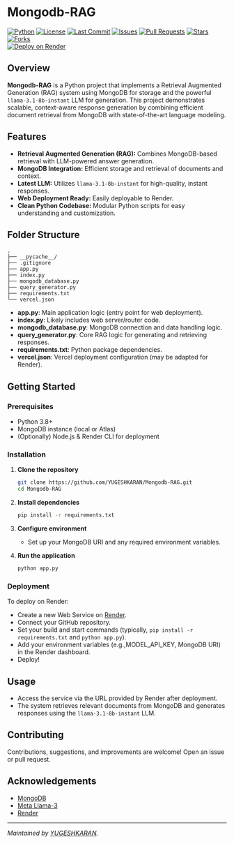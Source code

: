 # Mongodb-RAG

[![Python](https://img.shields.io/badge/python-3.8%2B-blue.svg)](https://www.python.org/downloads/)
[![License](https://img.shields.io/github/license/YUGESHKARAN/Mongodb-RAG)](https://github.com/YUGESHKARAN/Mongodb-RAG/blob/main/LICENSE)
[![Last Commit](https://img.shields.io/github/last-commit/YUGESHKARAN/Mongodb-RAG)](https://github.com/YUGESHKARAN/Mongodb-RAG/commits/main)
[![Issues](https://img.shields.io/github/issues/YUGESHKARAN/Mongodb-RAG)](https://github.com/YUGESHKARAN/Mongodb-RAG/issues)
[![Pull Requests](https://img.shields.io/github/issues-pr/YUGESHKARAN/Mongodb-RAG)](https://github.com/YUGESHKARAN/Mongodb-RAG/pulls)
[![Stars](https://img.shields.io/github/stars/YUGESHKARAN/Mongodb-RAG?style=social)](https://github.com/YUGESHKARAN/Mongodb-RAG/stargazers)
[![Forks](https://img.shields.io/github/forks/YUGESHKARAN/Mongodb-RAG?style=social)](https://github.com/YUGESHKARAN/Mongodb-RAG/network/members)
<br>
[![Deploy on Render](https://render.com/images/deploy-to-render-button.svg)](https://render.com/)


## Overview

**Mongodb-RAG** is a Python project that implements a Retrieval Augmented Generation (RAG) system using MongoDB for storage and the powerful `llama-3.1-8b-instant` LLM for generation. This project demonstrates scalable, context-aware response generation by combining efficient document retrieval from MongoDB with state-of-the-art language modeling.

## Features

- **Retrieval Augmented Generation (RAG):** Combines MongoDB-based retrieval with LLM-powered answer generation.
- **MongoDB Integration:** Efficient storage and retrieval of documents and context.
- **Latest LLM:** Utilizes `llama-3.1-8b-instant` for high-quality, instant responses.
- **Web Deployment Ready:** Easily deployable to Render.
- **Clean Python Codebase:** Modular Python scripts for easy understanding and customization.

## Folder Structure

```
.
├── __pycache__/
├── .gitignore
├── app.py
├── index.py
├── mongodb_database.py
├── query_generator.py
├── requirements.txt
└── vercel.json
```

- **app.py**: Main application logic (entry point for web deployment).
- **index.py**: Likely includes web server/router code.
- **mongodb_database.py**: MongoDB connection and data handling logic.
- **query_generator.py**: Core RAG logic for generating and retrieving responses.
- **requirements.txt**: Python package dependencies.
- **vercel.json**: Vercel deployment configuration (may be adapted for Render).

## Getting Started

### Prerequisites

- Python 3.8+
- MongoDB instance (local or Atlas)
- (Optionally) Node.js & Render CLI for deployment

### Installation

1. **Clone the repository**
   ```bash
   git clone https://github.com/YUGESHKARAN/Mongodb-RAG.git
   cd Mongodb-RAG
   ```

2. **Install dependencies**
   ```bash
   pip install -r requirements.txt
   ```

3. **Configure environment**
   - Set up your MongoDB URI and any required environment variables.

4. **Run the application**
   ```bash
   python app.py
   ```

### Deployment

To deploy on Render:
- Create a new Web Service on [Render](https://render.com/).
- Connect your GitHub repository.
- Set your build and start commands (typically, `pip install -r requirements.txt` and `python app.py`).
- Add your environment variables (e.g.,MODEL_API_KEY, MongoDB URI) in the Render dashboard.
- Deploy!

## Usage

- Access the service via the URL provided by Render after deployment.
- The system retrieves relevant documents from MongoDB and generates responses using the `llama-3.1-8b-instant` LLM.

## Contributing

Contributions, suggestions, and improvements are welcome! Open an issue or pull request.

## Acknowledgements

- [MongoDB](https://www.mongodb.com/)
- [Meta Llama-3](https://ai.meta.com/llama/)
- [Render](https://render.com/)

---

_Maintained by [YUGESHKARAN](https://github.com/YUGESHKARAN)._
